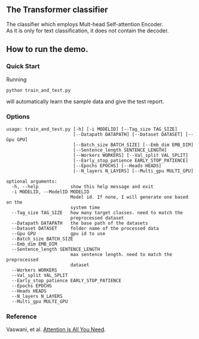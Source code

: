 ## The Transformer classifier
The classifier which employs Mult-head Self-attention Encoder.  
As it is only for text classification, it does not contain the decoder.  

## How to run the demo.
### Quick Start
Running

    python train_and_test.py
    
will automatically learn the sample data and give the test report.

### Options
```angular2
usage: train_and_test.py [-h] [-i MODELID] [--Tag_size TAG_SIZE]
                         [--Datapath DATAPATH] [--Dataset DATASET] [--Gpu GPU]
                         [--Batch_size BATCH_SIZE] [--Emb_dim EMB_DIM]
                         [--Sentence_length SENTENCE_LENGTH]
                         [--Workers WORKERS] [--Val_split VAL_SPLIT]
                         [--Early_stop_patience EARLY_STOP_PATIENCE]
                         [--Epochs EPOCHS] [--Heads HEADS]
                         [--N_layers N_LAYERS] [--Multi_gpu MULTI_GPU]

optional arguments:
  -h, --help            show this help message and exit
  -i MODELID, --ModelID MODELID
                        Model id. If none, I will generate one based on the
                        system time
  --Tag_size TAG_SIZE   how many target classes. need to match the
                        preprocessed dataset
  --Datapath DATAPATH   the base path of the datasets
  --Dataset DATASET     folder name of the processed data
  --Gpu GPU             gpu id to use
  --Batch_size BATCH_SIZE
  --Emb_dim EMB_DIM
  --Sentence_length SENTENCE_LENGTH
                        max sentence length. need to match the preprocessed
                        dataset
  --Workers WORKERS
  --Val_split VAL_SPLIT
  --Early_stop_patience EARLY_STOP_PATIENCE
  --Epochs EPOCHS
  --Heads HEADS
  --N_layers N_LAYERS
  --Multi_gpu MULTI_GPU
```

### Reference
 Vaswani, et al. [Attention is All You Need](https://arxiv.org/abs/1706.03762).
